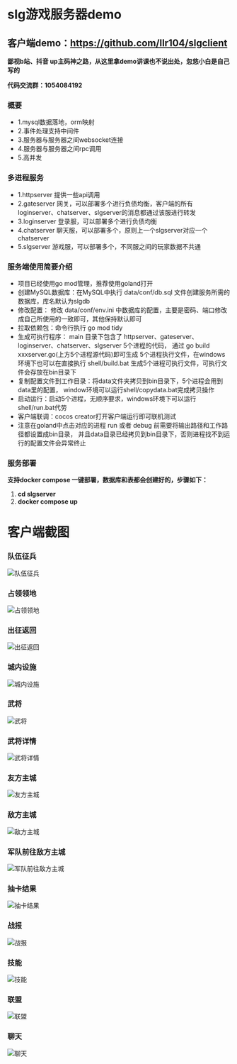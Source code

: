 # slg游戏服务器demo

## 客户端demo：https://github.com/llr104/slgclient
**鄙视b站、抖音 up主码神之路，从这里拿demo讲课也不说出处，忽悠小白是自己写的**

**代码交流群：1054084192**

### 概要
- 1.mysql数据落地，orm映射
- 2.事件处理支持中间件
- 3.服务器与服务器之间websocket连接
- 4.服务器与服务器之间rpc调用
- 5.高并发

### 多进程服务
- 1.httpserver  提供一些api调用
- 2.gateserver  网关，可以部署多个进行负债均衡，客户端的所有loginserver、chatserver、slgserver的消息都通过该服进行转发
- 3.loginserver 登录服，可以部署多个进行负债均衡
- 4.chatserver  聊天服，可以部署多个，原则上一个slgserver对应一个chatserver
- 5.slgserver   游戏服，可以部署多个，不同服之间的玩家数据不共通

### 服务端使用简要介绍
- 项目已经使用go mod管理，推荐使用goland打开
- 创建MySQL数据库：在MySQL中执行 data/conf/db.sql 文件创建服务所需的数据库，库名默认为slgdb
- 修改配置： 修改 data/conf/env.ini 中数据库的配置，主要是密码、端口修改成自己所使用的一致即可，其他保持默认即可
- 拉取依赖包：命令行执行 go mod tidy
- 生成可执行程序： main 目录下包含了 httpserver、gateserver、loginserver、chatserver、slgserver 5个进程的代码，
  通过 go build xxxserver.go(上方5个进程源代码)即可生成 5个进程执行文件，在windows环境下也可以在直接执行 shell/build.bat
  生成5个进程可执行文件，可执行文件会存放在bin目录下
- 复制配置文件到工作目录：将data文件夹拷贝到bin目录下，5个进程会用到data里的配置， window环境可以运行shell/copydata.bat完成拷贝操作
- 启动运行：启动5个进程，无顺序要求，windows环境下可以运行shell/run.bat代劳
- 客户端联调：cocos creator打开客户端运行即可联机测试
- 注意在goland中点击对应的进程 run 或者 debug 前需要将输出路径和工作路径都设置成bin目录，
  并且data目录已经拷贝到bin目录下，否则进程找不到运行的配置文件会异常终止

### 服务部署

**支持docker compose 一键部署，数据库和表都会创建好的，步骤如下：**

1. **cd slgserver**
2. **docker compose up**

# 客户端截图

### 队伍征兵
![队伍征兵](https://s1.imagehub.cc/images/2021/04/23/d56cd91ba46b9ffd7b097dc4cb07bf5a.png)

### 占领领地
![占领领地](https://s1.imagehub.cc/images/2021/04/23/6e75b931ec76e840720c43f1a915eb85.png)

### 出征返回
![出征返回](https://s1.imagehub.cc/images/2021/04/23/2c6881d4caeff95de2d75c497ea0035e.png)

### 城内设施
![城内设施](https://s1.imagehub.cc/images/2021/04/23/6e99130a9fd3a104fa3c1177bc1b0947.png)

### 武将
![武将](https://s1.imagehub.cc/images/2021/04/23/a4cff5540d6a40a446b77fbfa58d8112.png)

### 武将详情
![武将详情](https://s1.imagehub.cc/images/2021/04/23/f579d57ae695b0686827e78ca3003340.png)

### 友方主城
![友方主城](https://s1.imagehub.cc/images/2021/04/23/1405cfa404e73b9bf.png)

### 敌方主城
![敌方主城](https://s1.imagehub.cc/images/2021/04/23/23b58a83e2baaf0f1.png)

### 军队前往敌方主城
![军队前往敌方主城](https://s1.imagehub.cc/images/2021/04/23/3.png)

### 抽卡结果
![抽卡结果](https://s1.imagehub.cc/images/2021/04/23/33ce47f51109b5b6f7d7370d1669878a.png)

### 战报
![战报](https://s1.imagehub.cc/images/2021/04/23/32e6bd48f6492e332640fdcd850a8118.png)

### 技能
![技能](https://s1.imagehub.cc/images/2021/04/23/e1417839fe85f2ec30fd1e9a07cfb61f.png)

### 联盟
![联盟](https://s1.imagehub.cc/images/2021/04/23/7d8c5e1b4119128673101a03a0ec1a8d.png)

### 聊天
![聊天](https://s1.imagehub.cc/images/2021/04/23/5c5785ceab3b9d4707bcb75548c570a0.png)
